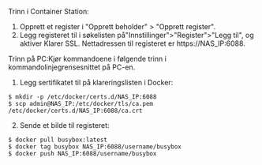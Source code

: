Trinn i Container Station:

1. Opprett et register i "Opprett beholder" > "Opprett register".
2. Legg registeret til i søkelisten på"Innstillinger">"Register">"Legg til", og aktiver Klarer SSL. Nettadressen til registeret er https://NAS_IP:6088.

Trinn på PC:Kjør kommandoene i følgende trinn i kommandolinjegrensesnittet på PC-en.
1. Legg sertifikatet til på klareringslisten i Docker:
```
$ mkdir -p /etc/docker/certs.d/NAS_IP:6088
$ scp admin@NAS_IP:/etc/docker/tls/ca.pem /etc/docker/certs.d/NAS_IP:6088/ca.crt
```
2. Sende et bilde til registeret:
```
$ docker pull busybox:latest
$ docker tag busybox NAS_IP:6088/username/busybox
$ docker push NAS_IP:6088/username/busybox
```
